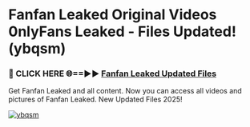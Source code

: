 # Fanfan Leaked Original Videos 0nlyFans Leaked - Files Updated! (ybqsm)

<h3>🔴 CLICK HERE 🌐==►► <a href="https://tinyurl.com/ehrbuxhb" rel="nofollow">Fanfan Leaked Updated Files</a></h3>

Get Fanfan Leaked and all content. Now you can access all videos and pictures of Fanfan Leaked. New Updated Files 2025!

[![ybqsm](https://i.imgur.com/lVYEuWS.gif)](https://tinyurl.com/ehrbuxhb)
